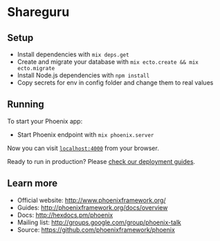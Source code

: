 # Shareguru

## Setup

* Install dependencies with `mix deps.get`
* Create and migrate your database with `mix ecto.create && mix ecto.migrate`
* Install Node.js dependencies with `npm install`
* Copy secrets for env in config folder and change them to real values

## Running

To start your Phoenix app:

  * Start Phoenix endpoint with `mix phoenix.server`

Now you can visit [`localhost:4000`](http://localhost:4000) from your browser.

Ready to run in production? Please [check our deployment guides](http://www.phoenixframework.org/docs/deployment).

## Learn more

  * Official website: http://www.phoenixframework.org/
  * Guides: http://phoenixframework.org/docs/overview
  * Docs: http://hexdocs.pm/phoenix
  * Mailing list: http://groups.google.com/group/phoenix-talk
  * Source: https://github.com/phoenixframework/phoenix
